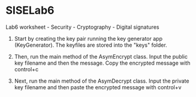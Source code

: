 # SISELab6
Lab6 worksheet  - Security - Cryptography - Digital signatures

1. Start by creating the key pair running the key generator app (KeyGenerator).
The keyfiles are stored into the "keys" folder.

2. Then, run the main method of the AsymEncrypt class. 
Input the public key filename and then the message.
Copy the encrypted message with control+c

3. Next, run the main method of the AsymDecrypt class. 
Input the private key filename and then paste the encrypted
message with control+v


